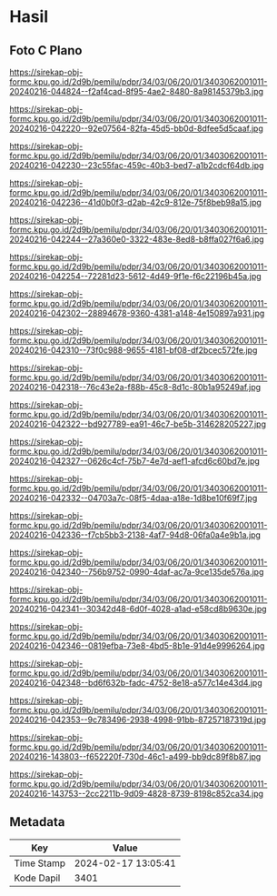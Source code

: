 # Hasil

## Foto C Plano

https://sirekap-obj-formc.kpu.go.id/2d9b/pemilu/pdpr/34/03/06/20/01/3403062001011-20240216-044824--f2af4cad-8f95-4ae2-8480-8a98145379b3.jpg

https://sirekap-obj-formc.kpu.go.id/2d9b/pemilu/pdpr/34/03/06/20/01/3403062001011-20240216-042220--92e07564-82fa-45d5-bb0d-8dfee5d5caaf.jpg

https://sirekap-obj-formc.kpu.go.id/2d9b/pemilu/pdpr/34/03/06/20/01/3403062001011-20240216-042230--23c55fac-459c-40b3-bed7-a1b2cdcf64db.jpg

https://sirekap-obj-formc.kpu.go.id/2d9b/pemilu/pdpr/34/03/06/20/01/3403062001011-20240216-042236--41d0b0f3-d2ab-42c9-812e-75f8beb98a15.jpg

https://sirekap-obj-formc.kpu.go.id/2d9b/pemilu/pdpr/34/03/06/20/01/3403062001011-20240216-042244--27a360e0-3322-483e-8ed8-b8ffa027f6a6.jpg

https://sirekap-obj-formc.kpu.go.id/2d9b/pemilu/pdpr/34/03/06/20/01/3403062001011-20240216-042254--72281d23-5612-4d49-9f1e-f6c22196b45a.jpg

https://sirekap-obj-formc.kpu.go.id/2d9b/pemilu/pdpr/34/03/06/20/01/3403062001011-20240216-042302--28894678-9360-4381-a148-4e150897a931.jpg

https://sirekap-obj-formc.kpu.go.id/2d9b/pemilu/pdpr/34/03/06/20/01/3403062001011-20240216-042310--73f0c988-9655-4181-bf08-df2bcec572fe.jpg

https://sirekap-obj-formc.kpu.go.id/2d9b/pemilu/pdpr/34/03/06/20/01/3403062001011-20240216-042318--76c43e2a-f88b-45c8-8d1c-80b1a95249af.jpg

https://sirekap-obj-formc.kpu.go.id/2d9b/pemilu/pdpr/34/03/06/20/01/3403062001011-20240216-042322--bd927789-ea91-46c7-be5b-314628205227.jpg

https://sirekap-obj-formc.kpu.go.id/2d9b/pemilu/pdpr/34/03/06/20/01/3403062001011-20240216-042327--0626c4cf-75b7-4e7d-aef1-afcd6c60bd7e.jpg

https://sirekap-obj-formc.kpu.go.id/2d9b/pemilu/pdpr/34/03/06/20/01/3403062001011-20240216-042332--04703a7c-08f5-4daa-a18e-1d8be10f69f7.jpg

https://sirekap-obj-formc.kpu.go.id/2d9b/pemilu/pdpr/34/03/06/20/01/3403062001011-20240216-042336--f7cb5bb3-2138-4af7-94d8-06fa0a4e9b1a.jpg

https://sirekap-obj-formc.kpu.go.id/2d9b/pemilu/pdpr/34/03/06/20/01/3403062001011-20240216-042340--756b9752-0990-4daf-ac7a-9ce135de576a.jpg

https://sirekap-obj-formc.kpu.go.id/2d9b/pemilu/pdpr/34/03/06/20/01/3403062001011-20240216-042341--30342d48-6d0f-4028-a1ad-e58cd8b9630e.jpg

https://sirekap-obj-formc.kpu.go.id/2d9b/pemilu/pdpr/34/03/06/20/01/3403062001011-20240216-042346--0819efba-73e8-4bd5-8b1e-91d4e9996264.jpg

https://sirekap-obj-formc.kpu.go.id/2d9b/pemilu/pdpr/34/03/06/20/01/3403062001011-20240216-042348--bd6f632b-fadc-4752-8e18-a577c14e43d4.jpg

https://sirekap-obj-formc.kpu.go.id/2d9b/pemilu/pdpr/34/03/06/20/01/3403062001011-20240216-042353--9c783496-2938-4998-91bb-87257187319d.jpg

https://sirekap-obj-formc.kpu.go.id/2d9b/pemilu/pdpr/34/03/06/20/01/3403062001011-20240216-143803--f652220f-730d-46c1-a499-bb9dc89f8b87.jpg

https://sirekap-obj-formc.kpu.go.id/2d9b/pemilu/pdpr/34/03/06/20/01/3403062001011-20240216-143753--2cc2211b-9d09-4828-8739-8198c852ca34.jpg


## Metadata

| Key        | Value               |
| ---------- | ------------------- |
| Time Stamp | 2024-02-17 13:05:41 |
| Kode Dapil | 3401                |



